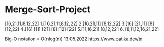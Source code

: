 # Merge-Sort-Project
[16,21,11,8,12,22]
1.[16,21,11,8,12,22]
2.[16,21,11]                [8,12,22]
3.[16] [21,11]            [8]  [12,22]
4.[16] [11] [21]         [8] [12] [22]
5.[11,16,21]                  [8,12,22]
6.         [8,11,12,16,21,22]
  
  
  Big-O notation = O(nlog(n))
   13.05.2022  https://www.patika.dev/tr
   
